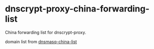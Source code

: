 # dnscrypt-proxy-china-forwarding-list
China forwarding list for dnscrypt-proxy.

domain list from [dnsmasq-china-list](https://github.com/felixonmars/dnsmasq-china-list)